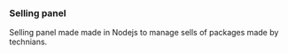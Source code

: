 ### Selling panel

Selling panel made made in Nodejs to manage sells of packages made by technians.
